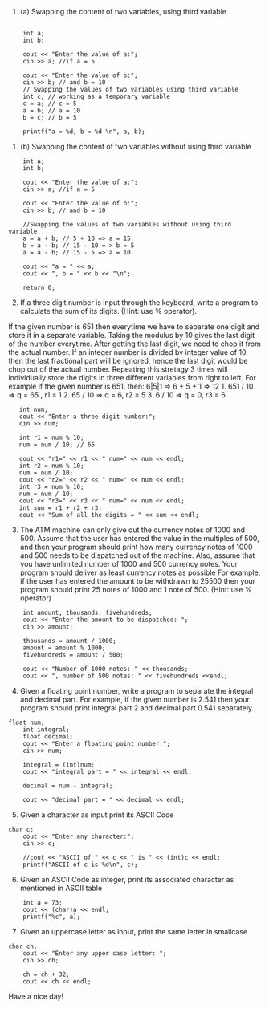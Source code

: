 1. (a) Swapping the content of two variables, using third variable

```

    int a;
    int b;

    cout << "Enter the value of a:";
    cin >> a; //if a = 5

    cout << "Enter the value of b:";
    cin >> b; // and b = 10
    // Swapping the values of two variables using third variable
    int c; // working as a temporary variable
    c = a; // c = 5
    a = b; // a = 10
    b = c; // b = 5

    printf("a = %d, b = %d \n", a, b);
```

1. (b) Swapping the content of two variables without using third variable

```
    int a;
    int b;

    cout << "Enter the value of a:";
    cin >> a; //if a = 5

    cout << "Enter the value of b:";
    cin >> b; // and b = 10
    
    //Swapping the values of two variables without using third variable
    a = a + b; // 5 + 10 => a = 15
    b = a - b; // 15 - 10 = > b = 5 
    a = a - b; // 15 - 5 => a = 10

    cout << "a = " << a;
    cout << ", b = " << b << "\n";

    return 0;
```

2. If a three digit number is input through the keyboard, write a program to calculate the sum of its digits. (Hint: use % operator). 

If the given number is 651 then everytime we have to separate one digit and store it in a separate variable. Taking the modulus by 10 gives the last digit of the number everytime. After getting the last digit, we need to chop it from the actual number. If an integer number is divided by integer value of 10, then the last fractional part will be ignored, hence the last digit would be chop out of the actual number. 
Repeating this stretagy 3 times will individually store the digits in three different variables from right to left.
For example if the given number is 651, then: 
    6|5|1 => 6 + 5 + 1 => 12
    1.  651 / 10 => q = 65 , r1 = 1
        2.  65 / 10 => q = 6, r2 = 5
           3.  6 / 10 => q = 0, r3 = 6
 ```
    int num;
    cout << "Enter a three digit number:";
    cin >> num;

    int r1 = num % 10;
    num = num / 10; // 65

    cout << "r1=" << r1 << " num=" << num << endl;
    int r2 = num % 10; 
    num = num / 10;
    cout << "r2=" << r2 << " num=" << num << endl;
    int r3 = num % 10;
    num = num / 10;
    cout << "r3=" << r3 << " num=" << num << endl;
    int sum = r1 + r2 + r3;
    cout << "Sum of all the digits = " << sum << endl;
```

3. The ATM machine can only give out the currency notes of 1000 and 500. Assume that the user has entered the value in the multiples of 500, and then your program should print how many currency notes of 1000 and 500 needs to be dispatched out of the machine. Also, assume that you have unlimited number of 1000 and 500 currency notes. Your program should deliver as least currency notes as possible For example, if the user has entered the amount to be withdrawn to 25500 then your program should print 25 notes of 1000 and 1 note of 500. (Hint: use % operator)

```
    int amount, thousands, fivehundreds;
    cout << "Enter the amount to be dispatched: ";
    cin >> amount;

    thousands = amount / 1000;
    amount = amount % 1000;
    fivehundreds = amount / 500;

    cout << "Number of 1000 notes: " << thousands;
    cout << ", number of 500 notes: " << fivehundreds <<endl;
```

4. Given a floating point number, write a program to separate the integral and decimal part. For example, if the given number is 2.541 then your program should print integral part 2 and decimal part 0.541 separately.

```
float num;
    int integral;
    float decimal;
    cout << "Enter a floating point number:";
    cin >> num;

    integral = (int)num;
    cout << "integral part = " << integral << endl;
    
    decimal = num - integral;

    cout << "decimal part = " << decimal << endl;
```

5. Given a character as input print its ASCII Code

```
char c;
    cout << "Enter any character:";
    cin >> c;

    //cout << "ASCII of " << c << " is " << (int)c << endl;
    printf("ASCII of c is %d\n", c);

```

6. Given an ASCII Code as integer, print its associated character as mentioned in ASCII table

```
    int a = 73;
    cout << (char)a << endl;
    printf("%c", a);
```
7. Given an uppercase letter as input, print the same letter in smallcase

```
char ch;
    cout << "Enter any upper case letter: ";
    cin >> ch;

    ch = ch + 32;
    cout << ch << endl;
```

Have a nice day!

